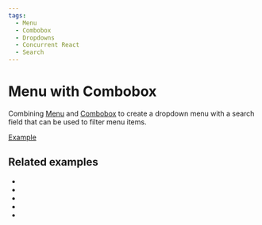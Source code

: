```yaml
---
tags:
  - Menu
  - Combobox
  - Dropdowns
  - Concurrent React
  - Search
---
```


# Menu with Combobox

<div data-description>

Combining [Menu](/components/menu) and [Combobox](/components/combobox) to create a dropdown menu with a search field that can be used to filter menu items.

</div>

<div data-tags></div>

<a href="./index.tsx" data-playground>Example</a>

## Related examples

<div data-cards="examples">

- [](/examples/menu-nested-combobox)
- [](/examples/select-combobox)
- [](/examples/menubar-navigation)
- [](/examples/combobox-tabs)
- [](/examples/dialog-combobox-command-menu)

</div>
